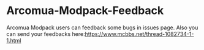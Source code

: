 # Arcomua-Modpack-Feedback
Arcomua Modpack users can feedback some bugs in issues page.
Also you can send your feedbacks here:https://www.mcbbs.net/thread-1082734-1-1.html
